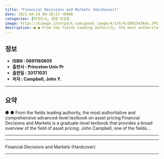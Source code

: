 ```yaml
---
title: "Financial Decisions and Markets (Hardcover)"
date: 2021-04-24 09:18:57 +0900
categories: [외국도서, 경영-인문]
image: https://bimage.interpark.com/goods_image/4/3/6/4/268254364s.JPG
description: ● ● From the fields leading authority, the most authoritative and comprehensive advanced-level textbook on asset pricing Financial Decisions and Markets is a
---
```


## **정보**

- **ISBN : 0691160805**
- **출판사 : Princeton Univ Pr**
- **출판일 : 20171031**
- **저자 : Campbell, John Y.**

------



## **요약**

●  ●  From the fields leading authority, the most authoritative and comprehensive advanced-level textbook on asset pricing Financial Decisions and Markets is a graduate-level textbook that provides a broad overview of the field of asset pricing. John Campbell, one of the fields... 

------



------


Financial Decisions and Markets (Hardcover) 

------



